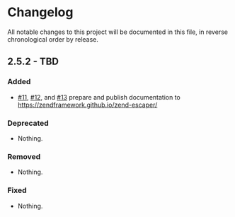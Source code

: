# Changelog

All notable changes to this project will be documented in this file, in reverse chronological order by release.

## 2.5.2 - TBD

### Added

- [#11](https://github.com/zendframework/zend-escaper/pull/11),
  [#12](https://github.com/zendframework/zend-escaper/pull/12), and
  [#13](https://github.com/zendframework/zend-escaper/pull/13) prepare and
  publish documentation to https://zendframework.github.io/zend-escaper/

### Deprecated

- Nothing.

### Removed

- Nothing.

### Fixed

- Nothing.
